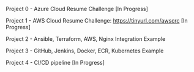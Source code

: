 Project 0 - Azure Cloud Resume Challenge [In Progress]

Project 1 - AWS Cloud Resume Challenge: https://tinyurl.com/awscrc [In Progress]

Project 2 - Ansible, Terraform, AWS, Nginx Integration Example

Project 3 - GitHub, Jenkins, Docker, ECR, Kubernetes Example

Project 4 - CI/CD pipeline [In Progress]

